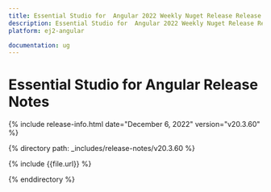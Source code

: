 ```yaml
---
title: Essential Studio for  Angular 2022 Weekly Nuget Release Release Notes  
description: Essential Studio for  Angular 2022 Weekly Nuget Release Release Notes  
platform: ej2-angular

documentation: ug
---
```


# Essential Studio for  Angular   Release Notes  

{% include release-info.html date="December 6, 2022"  version="v20.3.60" %} 

{% directory path: _includes/release-notes/v20.3.60 %}

{% include {{file.url}} %}

{% enddirectory %}